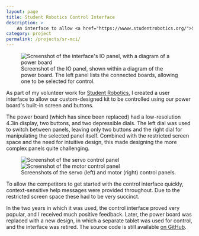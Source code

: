 ```yaml
---
layout: page
title: Student Robotics Control Interface
description: >
    An interface to allow <a href="https://wwww.studentrobotics.org/">Student Robotics</a> competitors to manually test their robots' hardware.
category: project
permalink: /projects/sr-mci/
---
```


<figure>
	<img alt="Screenshot of the interface's IO panel, with a diagram of a power board" src="{{site.baseurl}}/img/projects/sr-mci/io-panel-framed.svg">
	<figcaption>
		Screenshot of the IO panel, shown within a diagram of the power board. The left panel lists the connected boards, allowing one to be selected for control.
	</figcaption>
	<!-- TODO: PNG fallback -->
</figure>

As part of my volunteer work for [Student Robotics][], I created a user interface to allow our custom-designed kit to be controlled using our power board's built-in screen and buttons.

The power board (which has since been replaced) had a low-resolution 4.3in display, two buttons, and two depressible dials. The left dial was used to switch between panels, leaving only two buttons and the right dial for manipulating the selected panel itself. Combined with the restricted screen space and the need for intuitive design, this made designing the more complex panels quite challenging.

<figure>
	<div class="pure-g">
		<img class="pure-u-1-2" alt="Screenshot of the servo control panel" src="{{site.baseurl}}/img/projects/sr-mci/servo-panel.png">
		<img class="pure-u-1-2" alt="Screenshot of the motor control panel" src="{{site.baseurl}}/img/projects/sr-mci/motor-panel.png">
	</div>
	<figcaption>
		Screenshots of the servo (left) and motor (right) control panels.
	</figcaption>
</figure>

To allow the competitors to get started with the control interface quickly, context-sensitive help messages were provided throughout. Due to the restricted screen space these had to be very succinct.

In the two years in which it was used, the control interface proved very popular, and I received much positive feedback. Later, the power board was replaced with a new design, in which a separate tablet was used for control, and the interface was retired. The source code is still available [on GitHub][github-project].

[Student Robotics]: https://www.studentrobotics.org/
[PyGTK]: http://pygtk.org/
[github-project]: https://github.com/HarryCutts/sr-control
